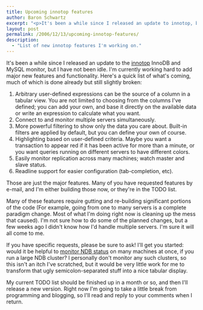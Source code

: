 ```yaml
---
title: Upcoming innotop features
author: Baron Schwartz
excerpt: "<p>It's been a while since I released an update to innotop, but I have not been idle.  I'm currently working hard to add major new features and functionality.  Here's a quick list of what's coming.</p>"
layout: post
permalink: /2006/12/13/upcoming-innotop-features/
description:
  - "List of new innotop features I'm working on."
---
```

It's been a while since I released an update to the [innotop][1] InnoDB and MySQL monitor, but I have not been idle. I'm currently working hard to add major new features and functionality. Here's a quick list of what's coming, much of which is done already but still slightly broken:

1.  Arbitrary user-defined expressions can be the source of a column in a tabular view. You are not limited to choosing from the columns I've defined; you can add your own, and base it directly on the available data or write an expression to calculate what you want.
2.  Connect to and monitor multiple servers simultaneously.
3.  More powerful filtering to show only the data you care about. Built-in filters are applied by default, but you can define your own of course.
4.  Highlighting based on user-defined criteria. Maybe you want a transaction to appear red if it has been active for more than a minute, or you want queries running on different servers to have different colors.
5.  Easily monitor replication across many machines; watch master and slave status.
6.  Readline support for easier configuration (tab-completion, etc).

Those are just the major features. Many of you have requested features by e-mail, and I'm either building those now, or they're in the TODO list.

Many of these features require gutting and re-building significant portions of the code (For example, going from one to many servers is a complete paradigm change. Most of what I'm doing right now is cleaning up the mess that caused). I'm not sure how to do some of the planned changes, but a few weeks ago I didn't know how I'd handle multiple servers. I'm sure it will all come to me.

If you have specific requests, please be sure to ask! I'll get you started: would it be helpful to [monitor NDB status][2] on many machines at once, if you run a large NDB cluster? I personally don't monitor any such clusters, so this isn't an itch I've scratched, but it would be very little work for me to transform that ugly semicolon-separated stuff into a nice tabular display.

My current TODO list should be finished up in a month or so, and then I'll release a new version. Right now I'm going to take a little break from programming and blogging, so I'll read and reply to your comments when I return.

 [1]: /innotop/
 [2]: http://dev.mysql.com/doc/refman/5.1/en/show-engine.html
